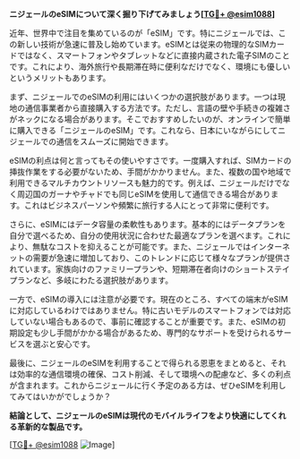 **ニジェールのeSIMについて深く掘り下げてみましょう[[TG💪+ @esim1088](https://t.me/s/esim1088)]**

近年、世界中で注目を集めているのが「eSIM」です。特にニジェールでは、この新しい技術が急速に普及し始めています。eSIMとは従来の物理的なSIMカードではなく、スマートフォンやタブレットなどに直接内蔵された電子SIMのことです。これにより、海外旅行や長期滞在時に便利なだけでなく、環境にも優しいというメリットもあります。

まず、ニジェールでのeSIMの利用にはいくつかの選択肢があります。一つは現地の通信事業者から直接購入する方法です。ただし、言語の壁や手続きの複雑さがネックになる場合があります。そこでおすすめしたいのが、オンラインで簡単に購入できる「ニジェールのeSIM」です。これなら、日本にいながらにしてニジェールでの通信をスムーズに開始できます。

eSIMの利点は何と言ってもその使いやすさです。一度購入すれば、SIMカードの挿抜作業をする必要がないため、手間がかかりません。また、複数の国や地域で利用できるマルチカウントリソースも魅力的です。例えば、ニジェールだけでなく周辺国のガーナやチャドでも同じeSIMを使用して通信できる場合があります。これはビジネスパーソンや頻繁に旅行する人にとって非常に便利です。

さらに、eSIMにはデータ容量の柔軟性もあります。基本的にはデータプランを自分で選べるため、自分の使用状況に合わせた最適なプランを選べます。これにより、無駄なコストを抑えることが可能です。また、ニジェールではインターネットの需要が急速に増加しており、このトレンドに応じて様々なプランが提供されています。家族向けのファミリープランや、短期滞在者向けのショートステイプランなど、多岐にわたる選択肢があります。

一方で、eSIMの導入には注意が必要です。現在のところ、すべての端末がeSIMに対応しているわけではありません。特に古いモデルのスマートフォンでは対応していない場合もあるので、事前に確認することが重要です。また、eSIMの初期設定も少し手間がかかる場合があるため、専門的なサポートを受けられるサービスを選ぶと安心です。

最後に、ニジェールのeSIMを利用することで得られる恩恵をまとめると、それは効率的な通信環境の確保、コスト削減、そして環境への配慮など、多くの利点が含まれます。これからニジェールに行く予定のある方は、ぜひeSIMを利用してみてはいかがでしょうか？

**結論として、ニジェールのeSIMは現代のモバイルライフをより快適にしてくれる革新的な製品です。**

[[TG💪+ @esim1088](https://t.me/s/esim1088) ![Image](https://i.postimg.cc/Y0z9fWf4/image.png)]